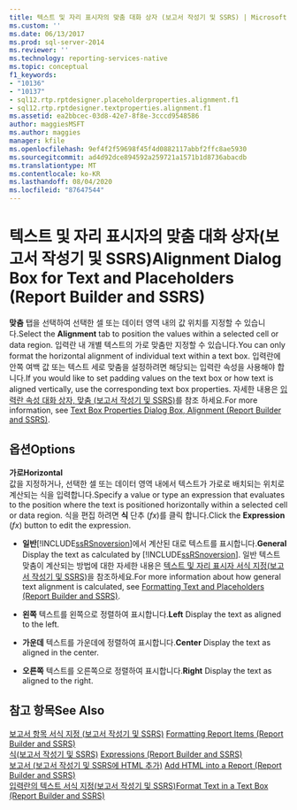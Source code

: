 ```yaml
---
title: 텍스트 및 자리 표시자의 맞춤 대화 상자 (보고서 작성기 및 SSRS) | Microsoft Docs
ms.custom: ''
ms.date: 06/13/2017
ms.prod: sql-server-2014
ms.reviewer: ''
ms.technology: reporting-services-native
ms.topic: conceptual
f1_keywords:
- "10136"
- "10137"
- sql12.rtp.rptdesigner.placeholderproperties.alignment.f1
- sql12.rtp.rptdesigner.textproperties.alignment.f1
ms.assetid: ea2bbcec-03d8-42e7-8f8e-3cccd9548586
author: maggiesMSFT
ms.author: maggies
manager: kfile
ms.openlocfilehash: 9ef4f2f59698f45f4d0882117abbf2ffc8ae5930
ms.sourcegitcommit: ad4d92dce894592a259721a1571b1d8736abacdb
ms.translationtype: MT
ms.contentlocale: ko-KR
ms.lasthandoff: 08/04/2020
ms.locfileid: "87647544"
---
```

# <a name="alignment-dialog-box-for-text-and-placeholders-report-builder-and-ssrs"></a><span data-ttu-id="2f706-102">텍스트 및 자리 표시자의 맞춤 대화 상자(보고서 작성기 및 SSRS)</span><span class="sxs-lookup"><span data-stu-id="2f706-102">Alignment Dialog Box for Text and Placeholders (Report Builder and SSRS)</span></span>
  <span data-ttu-id="2f706-103">**맞춤** 탭을 선택하여 선택한 셀 또는 데이터 영역 내의 값 위치를 지정할 수 있습니다.</span><span class="sxs-lookup"><span data-stu-id="2f706-103">Select the **Alignment** tab to position the values within a selected cell or data region.</span></span> <span data-ttu-id="2f706-104">입력란 내 개별 텍스트의 가로 맞춤만 지정할 수 있습니다.</span><span class="sxs-lookup"><span data-stu-id="2f706-104">You can only format the horizontal alignment of individual text within a text box.</span></span> <span data-ttu-id="2f706-105">입력란에 안쪽 여백 값 또는 텍스트 세로 맞춤을 설정하려면 해당되는 입력란 속성을 사용해야 합니다.</span><span class="sxs-lookup"><span data-stu-id="2f706-105">If you would like to set padding values on the text box or how text is aligned vertically, use the corresponding text box properties.</span></span> <span data-ttu-id="2f706-106">자세한 내용은 [입력란 속성 대화 상자, 맞춤 &#40;보고서 작성기 및 SSRS&#41;](../../2014/reporting-services/text-box-properties-dialog-box-alignment-report-builder-and-ssrs.md)를 참조 하세요.</span><span class="sxs-lookup"><span data-stu-id="2f706-106">For more information, see [Text Box Properties Dialog Box, Alignment &#40;Report Builder and SSRS&#41;](../../2014/reporting-services/text-box-properties-dialog-box-alignment-report-builder-and-ssrs.md).</span></span>  
  
## <a name="options"></a><span data-ttu-id="2f706-107">옵션</span><span class="sxs-lookup"><span data-stu-id="2f706-107">Options</span></span>  
 <span data-ttu-id="2f706-108">**가로**</span><span class="sxs-lookup"><span data-stu-id="2f706-108">**Horizontal**</span></span>  
 <span data-ttu-id="2f706-109">값을 지정하거나, 선택한 셀 또는 데이터 영역 내에서 텍스트가 가로로 배치되는 위치로 계산되는 식을 입력합니다.</span><span class="sxs-lookup"><span data-stu-id="2f706-109">Specify a value or type an expression that evaluates to the position where the text is positioned horizontally within a selected cell or data region.</span></span> <span data-ttu-id="2f706-110">식을 편집 하려면 **식** 단추 (*fx*)를 클릭 합니다.</span><span class="sxs-lookup"><span data-stu-id="2f706-110">Click the **Expression** (*fx*) button to edit the expression.</span></span>  
  
-   <span data-ttu-id="2f706-111">**일반**[!INCLUDE[ssRSnoversion](../includes/ssrsnoversion-md.md)]에서 계산된 대로 텍스트를 표시합니다.</span><span class="sxs-lookup"><span data-stu-id="2f706-111">**General** Display the text as calculated by [!INCLUDE[ssRSnoversion](../includes/ssrsnoversion-md.md)].</span></span> <span data-ttu-id="2f706-112">일반 텍스트 맞춤이 계산되는 방법에 대한 자세한 내용은 [텍스트 및 자리 표시자 서식 지정&#40;보고서 작성기 및 SSRS&#41;](report-design/formatting-text-and-placeholders-report-builder-and-ssrs.md)을 참조하세요.</span><span class="sxs-lookup"><span data-stu-id="2f706-112">For more information about how general text alignment is calculated, see [Formatting Text and Placeholders &#40;Report Builder and SSRS&#41;](report-design/formatting-text-and-placeholders-report-builder-and-ssrs.md).</span></span>  
  
-   <span data-ttu-id="2f706-113">**왼쪽** 텍스트를 왼쪽으로 정렬하여 표시합니다.</span><span class="sxs-lookup"><span data-stu-id="2f706-113">**Left** Display the text as aligned to the left.</span></span>  
  
-   <span data-ttu-id="2f706-114">**가운데** 텍스트를 가운데에 정렬하여 표시합니다.</span><span class="sxs-lookup"><span data-stu-id="2f706-114">**Center** Display the text as aligned in the center.</span></span>  
  
-   <span data-ttu-id="2f706-115">**오른쪽** 텍스트를 오른쪽으로 정렬하여 표시합니다.</span><span class="sxs-lookup"><span data-stu-id="2f706-115">**Right** Display the text as aligned to the right.</span></span>  
  
## <a name="see-also"></a><span data-ttu-id="2f706-116">참고 항목</span><span class="sxs-lookup"><span data-stu-id="2f706-116">See Also</span></span>  
 <span data-ttu-id="2f706-117">[보고서 항목 서식 지정 &#40;보고서 작성기 및 SSRS&#41;](report-design/formatting-report-items-report-builder-and-ssrs.md) </span><span class="sxs-lookup"><span data-stu-id="2f706-117">[Formatting Report Items &#40;Report Builder and SSRS&#41;](report-design/formatting-report-items-report-builder-and-ssrs.md) </span></span>  
 <span data-ttu-id="2f706-118">[식&#40;보고서 작성기 및 SSRS&#41;](report-design/expressions-report-builder-and-ssrs.md) </span><span class="sxs-lookup"><span data-stu-id="2f706-118">[Expressions &#40;Report Builder and SSRS&#41;](report-design/expressions-report-builder-and-ssrs.md) </span></span>  
 <span data-ttu-id="2f706-119">[보고서 &#40;보고서 작성기 및 SSRS에 HTML 추가&#41;](report-design/add-html-into-a-report-report-builder-and-ssrs.md) </span><span class="sxs-lookup"><span data-stu-id="2f706-119">[Add HTML into a Report &#40;Report Builder and SSRS&#41;](report-design/add-html-into-a-report-report-builder-and-ssrs.md) </span></span>  
 [<span data-ttu-id="2f706-120">입력란의 텍스트 서식 지정&#40;보고서 작성기 및 SSRS&#41;</span><span class="sxs-lookup"><span data-stu-id="2f706-120">Format Text in a Text Box &#40;Report Builder and SSRS&#41;</span></span>](report-design/format-text-in-a-text-box-report-builder-and-ssrs.md)  
  
  
